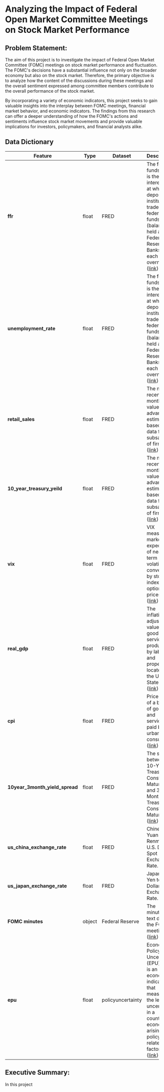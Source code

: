 # Analyzing the Impact of Federal Open Market Committee Meetings on Stock Market Performance

## Problem Statement:

The aim of this project is to investigate the impact of Federal Open Market Committee (FOMC) meetings on stock market performance and fluctuation. The FOMC's decisions have a substantial influence not only on the broader economy but also on the stock market. Therefore, the primary objective is to analyze how the content of the discussions during these meetings and the overall sentiment expressed among committee members contribute to the overall performance of the stock market.

By incorporating a variety of economic indicators, this project seeks to gain valuable insights into the interplay between FOMC meetings, financial market behavior, and economic indicators. The findings from this research can offer a deeper understanding of how the FOMC's actions and sentiments influence stock market movements and provide valuable implications for investors, policymakers, and financial analysts alike.

## Data Dictionary

|Feature|Type|Dataset|Description|
|---|---|---|---|
|**ffr**|float|FRED|The federal funds rate is the interest rate at which depository institutions trade federal funds (balances held at Federal Reserve Banks) with each other overnight. ([link](https://fred.stlouisfed.org/series/DFF))|
|**unemployment_rate**|float|FRED|The federal funds rate is the interest rate at which depository institutions trade federal funds (balances held at Federal Reserve Banks) with each other overnight. ([link](https://fred.stlouisfed.org/series/UNRATE))|
|**retail_sales**|float|FRED|The most recent month's value of the advance estimate based on data from a subsample of firms. ([link](https://fred.stlouisfed.org/series/MRTSSM44X72USS))|
|**10_year_treasury_yeild**|float|FRED|The most recent month's value of the advance estimate based on data from a subsample of firms. ([link](https://fred.stlouisfed.org/series/T10Y2Y))|
|**vix**|float|FRED|VIX measures market expectation of near term volatility conveyed by stock index option prices. ([link](https://fred.stlouisfed.org/series/VIXCLS))|
|**real_gdp**|float|FRED|The inflation adjusted value of the goods and services produced by labor and property located in the United States. ([link](https://fred.stlouisfed.org/series/GDPC1))|
|**cpi**|float|FRED|Price index of a basket of goods and services paid by urban consumers. ([link](https://fred.stlouisfed.org/series/CPIAUCSL))|
|**10year_3month_yield_spread**|float|FRED|The spread between 10-Year Treasury Constant Maturity and 3-Month Treasury Constant Maturity. ([link](https://fred.stlouisfed.org/series/T10Y3M))|
|**us_china_exchange_rate**|float|FRED|Chinese Yuan Renminbi to U.S. Dollar Spot Exchange Rate. ([link](https://fred.stlouisfed.org/series/DEXCHUS))|
|**us_japan_exchange_rate**|float|FRED|Japanese Yen to U.S. Dollar Spot Exchange Rate. ([link](https://fred.stlouisfed.org/series/DEXJPUS))|
|**FOMC minutes**|object|Federal Reserve|The minutes text data of the FOMC meetings ([link](https://www.federalreserve.gov/monetarypolicy/fomccalendars.htm))|
|**epu**|float| policyuncertainty | Economic Policy Uncertainty (EPU) Index is an economic indicator that measures the level of uncertainty in a country's economy arising from policy-related factors. ([link](https://www.policyuncertainty.com/))|


## Executive Summary:

In this project

